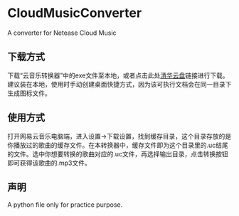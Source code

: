 # CloudMusicConverter
A converter for Netease Cloud Music
## 下载方式
下载“云音乐转换器”中的exe文件至本地，或者点击此处[清华云盘](https://cloud.tsinghua.edu.cn/f/796aaf2bebb54de78351/)链接进行下载。建议装在本地，使用时手动创建桌面快捷方式，因为该可执行文档会在同一目录下生成图标文件。
## 使用方式
打开网易云音乐电脑端，进入设置->下载设置，找到缓存目录，这个目录存放的是你播放过的歌曲的缓存文件。在本转换器中，缓存文件即为这个目录里的.uc结尾的文件。选中你想要转换的歌曲对应的.uc文件，再选择输出目录，点击转换按钮即可获得该歌曲的.mp3文件。
## 声明
A python file only for practice purpose.
